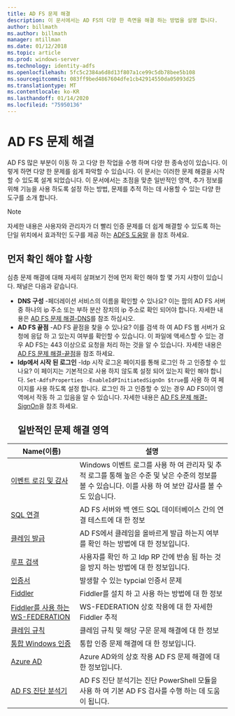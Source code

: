 ```yaml
---
title: AD FS 문제 해결
description: 이 문서에서는 AD FS의 다양 한 측면을 해결 하는 방법을 설명 합니다.
author: billmath
ms.author: billmath
manager: mtillman
ms.date: 01/12/2018
ms.topic: article
ms.prod: windows-server
ms.technology: identity-adfs
ms.openlocfilehash: 5fc5c2384a6d8d13f807a1ce99c5db78bee5b108
ms.sourcegitcommit: 083ff9bed4867604dfe1cb42914550da05093d25
ms.translationtype: MT
ms.contentlocale: ko-KR
ms.lasthandoff: 01/14/2020
ms.locfileid: "75950136"
---
```

# <a name="troubleshooting-ad-fs"></a>AD FS 문제 해결
AD FS 많은 부분이 이동 하 고 다양 한 작업을 수행 하며 다양 한 종속성이 있습니다.  이렇게 하면 다양 한 문제를 쉽게 파악할 수 있습니다.  이 문서는 이러한 문제 해결을 시작할 수 있도록 설계 되었습니다.  이 문서에서는 초점을 맞춘 일반적인 영역, 추가 정보를 위해 기능을 사용 하도록 설정 하는 방법, 문제를 추적 하는 데 사용할 수 있는 다양 한 도구를 소개 합니다.  

>[!NOTE]
>자세한 내용은 사용자와 관리자가 더 빨리 인증 문제를 더 쉽게 해결할 수 있도록 하는 단일 위치에서 효과적인 도구를 제공 하는 [ADFS 도움말](https://adfshelp.microsoft.com) 을 참조 하세요. 


## <a name="what-to-check-first"></a>먼저 확인 해야 할 사항
심층 문제 해결에 대해 자세히 살펴보기 전에 먼저 확인 해야 할 몇 가지 사항이 있습니다.  채널은 다음과 같습니다.
- **DNS 구성** -페더레이션 서비스의 이름을 확인할 수 있나요?  이는 팜의 AD FS 서버 중 하나의 ip 주소 또는 부하 분산 장치의 ip 주소로 확인 되어야 합니다.  자세한 내용은 [AD FS 문제 해결-DNS](ad-fs-tshoot-dns.md)를 참조 하십시오.
- **AD FS 끝점** -AD FS 끝점을 찾을 수 있나요?  이를 검색 하 여 AD FS 웹 서버가 요청에 응답 하 고 있는지 여부를 확인할 수 있습니다.  이 파일에 액세스할 수 있는 경우 AD FS는 443 이상으로 요청을 처리 하는 것을 알 수 있습니다.  자세한 내용은 [AD FS 문제 해결-끝점](ad-fs-tshoot-endpoints.md)을 참조 하세요.
- **Idp에서 시작 된 로그인** -Idp 시작 로그온 페이지를 통해 로그인 하 고 인증할 수 있나요?  이 페이지는 기본적으로 사용 하지 않도록 설정 되어 있는지 확인 해야 합니다.  `Set-AdfsProperties -EnableIdPInitiatedSignOn $true`를 사용 하 여 페이지를 사용 하도록 설정 합니다.  로그인 하 고 인증할 수 있는 경우 AD FS이이 영역에서 작동 하 고 있음을 알 수 있습니다.  자세한 내용은 [AD FS 문제 해결-SignOn](ad-fs-tshoot-initiatedsignon.md)을 참조 하세요.
  ##  <a name="common-troubleshooting-areas"></a>일반적인 문제 해결 영역

|Name(이름)|설명|
|-----|-----|
|[이벤트 로깅 및 감사](ad-fs-tshoot-logging.md)|Windows 이벤트 로그를 사용 하 여 관리자 및 추적 로그를 통해 높은 수준 및 낮은 수준의 정보를 볼 수 있습니다.  이를 사용 하 여 보안 감사를 볼 수도 있습니다.|
|[SQL 연결](ad-fs-tshoot-sql.md)|AD FS 서버와 백 엔드 SQL 데이터베이스 간의 연결 테스트에 대 한 정보|
|[클레임 발급](ad-fs-tshoot-claims-issuance.md)|AD FS에서 클레임을 올바르게 발급 하는지 여부를 확인 하는 방법에 대 한 정보입니다.|
|[루프 검색](ad-fs-tshoot-loop.md)|사용자를 확인 하 고 Idp RP 간에 반송 됨 하는 것을 방지 하는 방법에 대 한 정보입니다.|
|[인증서](ad-fs-tshoot-certs.md)|발생할 수 있는 typcial 인증서 문제|
|[Fiddler](ad-fs-tshoot-fiddler.md)|Fiddler를 설치 하 고 사용 하는 방법에 대 한 정보|
|[Fiddler를 사용 하는 WS-FEDERATION](ad-fs-tshoot-fiddler-ws-fed.md)|WS-FEDERATION 상호 작용에 대 한 자세한 Fiddler 추적|
|[클레임 규칙](ad-fs-tshoot-claims-rules.md)|클레임 규칙 및 해당 구문 문제 해결에 대 한 정보|
|[통합 Windows 인증](ad-fs-tshoot-iwa.md)|통합 인증 문제 해결에 대 한 정보입니다.|
|[Azure AD](ad-fs-tshoot-azure.md)|Azure AD와의 상호 작용 AD FS 문제 해결에 대 한 정보입니다.|
|[AD FS 진단 분석기](ad-fs-diagnostics-analyzer.md)|AD FS 진단 분석기는 진단 PowerShell 모듈을 사용 하 여 기본 AD FS 검사를 수행 하는 데 도움이 됩니다. 